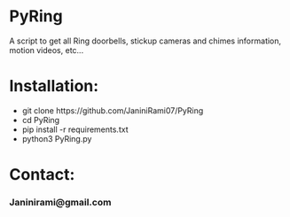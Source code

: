 # PyRing
A script to get all Ring doorbells, stickup cameras and chimes information, motion videos, etc...


# Installation:
<ul>
<li>git clone https://github.com/JaniniRami07/PyRing</li>
<li>cd PyRing</li>
<li>pip install -r requirements.txt</li>
<li>python3 PyRing.py</li>
</ul>

# Contact:
<h3>Janinirami@gmail.com</h3>

